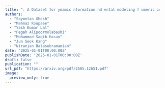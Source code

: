 ```yaml
---
title: ": A Dataset for ynamic nformation nd ental modeling f umeric iscussions"
authors:
  - "Sayontan Ghosh"
  - "Mahnaz Koupaee"
  - "Yash Kumar Lal"
  - "Pegah Alipoormolabashi"
  - "Mohammad Saqib Hasan"
  - "Jun Seok Kang"
  - "Niranjan Balasubramanian"
date: '2025-01-01T00:00:00Z'
publishDate: '2025-01-01T00:00:00Z'
draft: false
publication: ""
url_pdf: "https://arxiv.org/pdf/2505.12651.pdf"
image:
  preview_only: true
---
```


